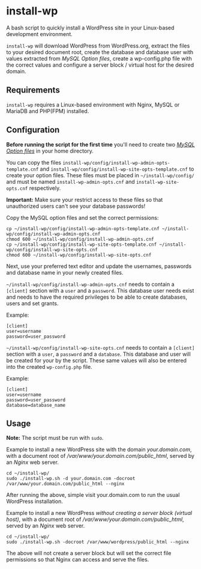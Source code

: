 # install-wp

A bash script to quickly install a WordPress site in your Linux-based development environment.

`install-wp` will download WordPress from WordPress.org, extract the files to your desired document root, create the database and database user with values extracted from _MySQL Option files_, create a wp-config.php file with the correct values and configure a server block / virtual host for the desired domain.

## Requirements

`install-wp` requires a Linux-based environment with Nginx, MySQL or MariaDB and PHP(FPM) installed.

## Configuration

**Before running the script for the first time** you'll need to create two [_MySQL Option files_](https://dev.mysql.com/doc/refman/8.0/en/option-files.html#option-file-syntax) in your home directory.

You can copy the files `install-wp/config/install-wp-admin-opts-template.cnf` and `install-wp/config/install-wp-site-opts-template.cnf` to create your option files.
These files must be placed in `~/install-wp/config/` and must be named `install-wp-admin-opts.cnf` and `install-wp-site-opts.cnf` respectively.

**Important:** Make sure your restrict access to these files so that unauthorized users can't see your database passwords!

Copy the MySQL option files and set the correct permissions:

```
cp ~/install-wp/config/install-wp-admin-opts-template.cnf ~/install-wp/config/install-wp-admin-opts.cnf
chmod 600 ~/install-wp/config/install-wp-admin-opts.cnf
cp ~/install-wp/config/install-wp-site-opts-template.cnf ~/install-wp/config/install-wp-site-opts.cnf
chmod 600 ~/install-wp/config/install-wp-site-opts.cnf
```

Next, use your preferred text editor and update the usernames, passwords and database name in your newly created files.

`~/install-wp/config/install-wp-admin-opts.cnf` needs to contain a `[client]` section with a `user` and a `password`. This database user needs exist and needs to have the required privileges to be able to create databases, users and set grants.

Example:

```
[client]
user=username
password=user_password
```

`~/install-wp/config/install-wp-site-opts.cnf` needs to contain a `[client]` section with a `user`, a `password` and a `database`. This database and user will be created for your by the script. These same values will also be entered into the created `wp-config.php` file.

Example:

```
[client]
user=username
password=user_password
database=database_name
```

## Usage

**Note:** The script must be run with `sudo`.

Example to install a new WordPress site with the domain _your.domain.com_, with a document root of _/var/www/your.domain.com/public_html_, served by an _Nginx_ web server.

```
cd ~/install-wp/
sudo ./install-wp.sh -d your.domain.com -docroot /var/www/your.domain.com/public_html --nginx
```

After running the above, simple visit your.domain.com to run the usual WordPress installation.

Example to install a new WordPress _without creating a server block (virtual host)_, with a document root of _/var/www/your.domain.com/public_html_, served by an _Nginx_ web server.

```
cd ~/install-wp/
sudo ./install-wp.sh -docroot /var/www/wordpress/public_html --nginx
```

The above will not create a server block but will set the correct file permissions so that Nginx can access and serve the files.
